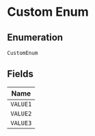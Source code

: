 
# Custom Enum

## Enumeration

`CustomEnum`

## Fields

| Name |
|  --- |
| `VALUE1` |
| `VALUE2` |
| `VALUE3` |

